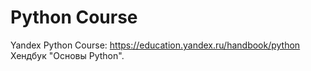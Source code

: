 # Python Course
Yandex Python Course:
https://education.yandex.ru/handbook/python
Хендбук "Основы Python". 
